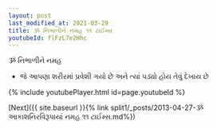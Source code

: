 ```yaml
---
layout: post
last_modified_at: 2021-03-29
title: ૐ નિભાળીને નમહ ૧૧ ટાઈમ્સ
youtubeId: flFzL7e2Hhc
---
```

 
 
 ૐ નિભાળીને નમહ  
 
 -  જે આપણા શરીરમાં પ્રવેશી ગયો છે અને ત્યાં પડ્યો હોય તેવું દેખાય છે 
 
  
 
  
 
 
 
 
 
 


{% include youtubePlayer.html id=page.youtubeId %}
 
[Next]({{ site.baseurl }}{% link  split1/_posts/2013-04-27-ૐ આકાશનિરવિરૂપાયાં નમહ ૧૧ ટાઈમ્સ.md%})
 
